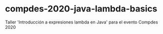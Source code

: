 # compdes-2020-java-lambda-basics
Taller 'Introducción a expresiones lambda en Java' para el evento Compdes 2020
